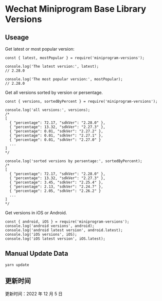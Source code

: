 
# Wechat Miniprogram Base Library Versions

## Useage

Get latest or most popular version:

```;
const { latest, mostPopular } = require('miniprogram-versions');

console.log('The latest version:', latest);
// 2.28.0

console.log('The most popular version:', mostPopular);
// 2.28.0

```

Get all versions sorted by version or persentage.

```
const { versions, sortedByPercent } = require('miniprogram-versions');

console.log('all versions:', versions);
/*
[
  { "percentage": 72.17, "sdkVer": "2.28.0" },
  { "percentage": 13.32, "sdkVer": "2.27.3" },
  { "percentage": 0.01, "sdkVer": "2.27.2" },
  { "percentage": 0.01, "sdkVer": "2.27.1" },
  { "percentage": 0.01, "sdkVer": "2.27.0" }
  ...
]
*/

console.log('sorted versions by persentage:', sortedByPercent);
/*
[
  { "percentage": 72.17, "sdkVer": "2.28.0" },
  { "percentage": 13.32, "sdkVer": "2.27.3" },
  { "percentage": 3.45, "sdkVer": "2.25.4" },
  { "percentage": 2.13, "sdkVer": "2.24.7" },
  { "percentage": 2.05, "sdkVer": "2.26.2" }
  ...
]
*/
```

Get versions in iOS or Android.

```
const { android, iOS } = require('miniprogram-versions');
console.log('android versions', android);
console.log('android latest version', android.latest);
console.log('iOS versions', iOS);
console.log('iOS latest version', iOS.latest);
```

## Manual Update Data

```
yarn update
```

## 更新时间

更新时间：2022 年 12 月 5 日

